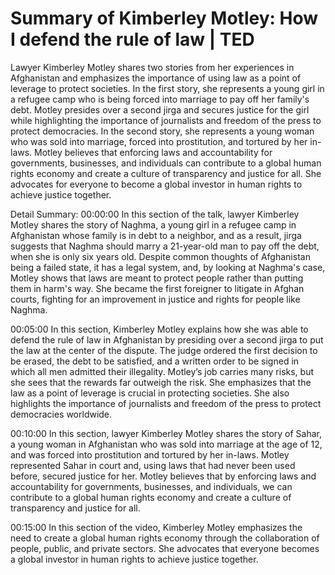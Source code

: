 # Summary of Kimberley Motley: How I defend the rule of law | TED

Lawyer Kimberley Motley shares two stories from her experiences in Afghanistan and emphasizes the importance of using law as a point of leverage to protect societies. In the first story, she represents a young girl in a refugee camp who is being forced into marriage to pay off her family's debt. Motley presides over a second jirga and secures justice for the girl while highlighting the importance of journalists and freedom of the press to protect democracies. In the second story, she represents a young woman who was sold into marriage, forced into prostitution, and tortured by her in-laws. Motley believes that enforcing laws and accountability for governments, businesses, and individuals can contribute to a global human rights economy and create a culture of transparency and justice for all. She advocates for everyone to become a global investor in human rights to achieve justice together.

Detail Summary: 
00:00:00
In this section of the talk, lawyer Kimberley Motley shares the story of Naghma, a young girl in a refugee camp in Afghanistan whose family is in debt to a neighbor, and as a result, jirga suggests that Naghma should marry a 21-year-old man to pay off the debt, when she is only six years old. Despite common thoughts of Afghanistan being a failed state, it has a legal system, and, by looking at Naghma's case, Motley shows that laws are meant to protect people rather than putting them in harm's way. She became the first foreigner to litigate in Afghan courts, fighting for an improvement in justice and rights for people like Naghma.

00:05:00
In this section, Kimberley Motley explains how she was able to defend the rule of law in Afghanistan by presiding over a second jirga to put the law at the center of the dispute. The judge ordered the first decision to be erased, the debt to be satisfied, and a written order to be signed in which all men admitted their illegality. Motley’s job carries many risks, but she sees that the rewards far outweigh the risk. She emphasizes that the law as a point of leverage is crucial in protecting societies. She also highlights the importance of journalists and freedom of the press to protect democracies worldwide.

00:10:00
In this section, lawyer Kimberley Motley shares the story of Sahar, a young woman in Afghanistan who was sold into marriage at the age of 12, and was forced into prostitution and tortured by her in-laws. Motley represented Sahar in court and, using laws that had never been used before, secured justice for her. Motley believes that by enforcing laws and accountability for governments, businesses, and individuals, we can contribute to a global human rights economy and create a culture of transparency and justice for all.

00:15:00
In this section of the video, Kimberley Motley emphasizes the need to create a global human rights economy through the collaboration of people, public, and private sectors. She advocates that everyone becomes a global investor in human rights to achieve justice together.

